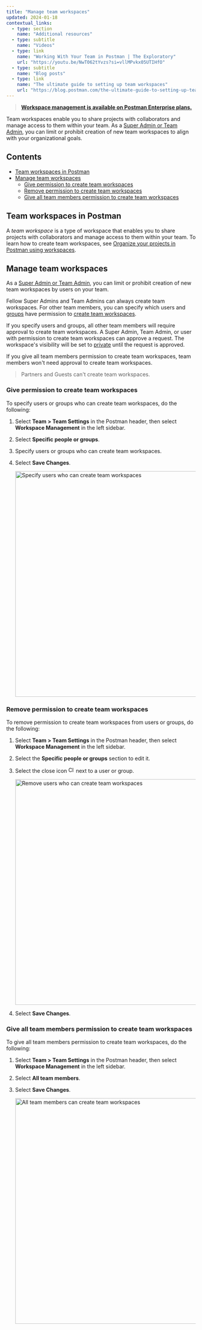 ```yaml
---
title: "Manage team workspaces"
updated: 2024-01-18
contextual_links:
  - type: section
    name: "Additional resources"
  - type: subtitle
    name: "Videos"
  - type: link
    name: "Working With Your Team in Postman | The Exploratory"
    url: "https://youtu.be/NwT062tYvzs?si=vllMPvkx05UTIHfO"
  - type: subtitle
    name: "Blog posts"
  - type: link
    name: "The ultimate guide to setting up team workspaces"
    url: "https://blog.postman.com/the-ultimate-guide-to-setting-up-team-workspaces/"
---
```


> **[Workspace management is available on Postman Enterprise plans.](https://www.postman.com/pricing)**

Team workspaces enable you to share projects with collaborators and manage access to them within your team. As a [Super Admin or Team Admin](/docs/collaborating-in-postman/roles-and-permissions/#team-roles), you can limit or prohibit creation of new team workspaces to align with your organizational goals.

## Contents

* [Team workspaces in Postman](#team-workspaces-in-postman)
* [Manage team workspaces](#manage-team-workspaces)
    * [Give permission to create team workspaces](#give-permission-to-create-team-workspaces)
    * [Remove permission to create team workspaces](#remove-permission-to-create-team-workspaces)
    * [Give all team members permission to create team workspaces](#give-all-team-members-permission-to-create-team-workspaces)

## Team workspaces in Postman

A _team workspace_ is a type of workspace that enables you to share projects with collaborators and manage access to them within your team. To learn how to create team workspaces, see [Organize your projects in Postman using workspaces](/docs/collaborating-in-postman/using-workspaces/creating-workspaces/).

## Manage team workspaces

As a [Super Admin or Team Admin](/docs/collaborating-in-postman/roles-and-permissions/#team-roles), you can limit or prohibit creation of new team workspaces by users on your team.

Fellow Super Admins and Team Admins can always create team workspaces. For other team members, you can specify which users and [groups](/docs/collaborating-in-postman/user-groups/) have permission to [create team workspaces](/docs/collaborating-in-postman/using-workspaces/creating-workspaces/).

If you specify users and groups, all other team members will require approval to create team workspaces. A Super Admin, Team Admin, or user with permission to create team workspaces can approve a request. The workspace's visibility will be set to [private](/docs/collaborating-in-postman/using-workspaces/managing-workspaces/#changing-workspace-visibility) until the request is approved.

If you give all team members permission to create team workspaces, team members won't need approval to create team workspaces.

> Partners and Guests can't create team workspaces.

### Give permission to create team workspaces

To specify users or groups who can create team workspaces, do the following:

1. Select **Team > Team Settings** in the Postman header, then select **Workspace Management** in the left sidebar.
1. Select **Specific people or groups**.
1. Specify users or groups who can create team workspaces.
1. Select **Save Changes**.

    <img alt="Specify users who can create team workspaces" src="https://assets.postman.com/postman-docs/v10/workspace-management-users-groups-v10.jpg" width="600px"/>

### Remove permission to create team workspaces

To remove permission to create team workspaces from users or groups, do the following:

1. Select **Team > Team Settings** in the Postman header, then select **Workspace Management** in the left sidebar.
1. Select the **Specific people or groups** section to edit it.
1. Select the close icon <img alt="Close icon" src="https://assets.postman.com/postman-docs/icon-close.jpg#icon" width="16px"> next to a user or group.

    <img alt="Remove users who can create team workspaces" src="https://assets.postman.com/postman-docs/v10/workspace-management-remove-users-groups-v10.jpg" width="600px"/>

1. Select **Save Changes**.

### Give all team members permission to create team workspaces

To give all team members permission to create team workspaces, do the following:

1. Select **Team > Team Settings** in the Postman header, then select **Workspace Management** in the left sidebar.
1. Select **All team members**.
1. Select **Save Changes**.

    <img alt="All team members can create team workspaces" src="https://assets.postman.com/postman-docs/v10/workspace-management-all-team-members-v10.jpg" width="600px"/>
